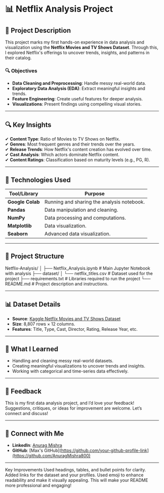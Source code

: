 # 📊 Netflix Analysis Project

## 📄 Project Description  
This project marks my first hands-on experience in data analysis and visualization using the **Netflix Movies and TV Shows Dataset**. Through this, I explored Netflix's offerings to uncover trends, insights, and patterns in their catalog.  

### 🔍 Objectives  
- **Data Cleaning and Preprocessing**: Handle messy real-world data.  
- **Exploratory Data Analysis (EDA)**: Extract meaningful insights and trends.  
- **Feature Engineering**: Create useful features for deeper analysis.  
- **Visualizations**: Present findings using compelling visual stories.  

---

## 🔍 Key Insights  
✔ **Content Type**: Ratio of Movies to TV Shows on Netflix.  
✔ **Genres**: Most frequent genres and their trends over the years.  
✔ **Release Trends**: How Netflix's content creation has evolved over time.  
✔ **Cast Analysis**: Which actors dominate Netflix content.  
✔ **Content Ratings**: Classification based on maturity levels (e.g., PG, R).  

---

## 🚀 Technologies Used  

| **Tool/Library** | **Purpose**  |  
|-------------------|--------------|  
| **Google Colab**  | Running and sharing the analysis notebook. |  
| **Pandas**        | Data manipulation and cleaning. |  
| **NumPy**         | Data processing and computations. |  
| **Matplotlib**    | Data visualization. |  
| **Seaborn**       | Advanced data visualization. |  

---

## 📂 Project Structure  

Netflix-Analysis/ │ ├── Netflix_Analysis.ipynb # Main Jupyter Notebook with analysis ├── dataset/ │ └── netflix_titles.csv # Dataset used for the project ├── requirements.txt # Libraries required to run the project └── README.md # Project description and instructions.


---

## 📊 Dataset Details  

- **Source**: [Kaggle Netflix Movies and TV Shows Dataset](https://www.kaggle.com/)  
- **Size**: 8,807 rows × 12 columns.  
- **Features**: Title, Type, Cast, Director, Rating, Release Year, etc.  

---

## 🤔 What I Learned  

- Handling and cleaning messy real-world datasets.  
- Creating meaningful visualizations to uncover trends and insights.  
- Working with categorical and time-series data effectively.  

---

## 💬 Feedback  
This is my first data analysis project, and I’d love your feedback!  
Suggestions, critiques, or ideas for improvement are welcome. Let’s connect and discuss!  

---

## 🔗 Connect with Me  
- **LinkedIn**: [Anurag Mishra](https://www.linkedin.com/in/anurag-mishra-b17051288/)  
- **GitHub**: [Max's GitHub](https://github.com/your-github-profile-link](https://github.com/AnuragMishra800)  

---
Key Improvements
Used headings, tables, and bullet points for clarity.
Added links for the dataset and your profiles.
Used emoji to enhance readability and make it visually appealing.
This will make your README more professional and engaging!
